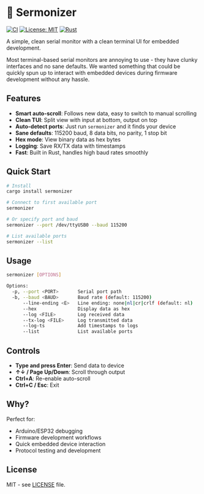# 🔌 Sermonizer

[![CI](https://github.com/USERNAME/sermonizer/workflows/CI/badge.svg)](https://github.com/USERNAME/sermonizer/actions)
[![License: MIT](https://img.shields.io/badge/License-MIT-yellow.svg)](https://opensource.org/licenses/MIT)
[![Rust](https://img.shields.io/badge/rust-1.70%2B-brightgreen.svg)](https://www.rust-lang.org)

A simple, clean serial monitor with a clean terminal UI for embedded development.

Most terminal-based serial monitors are annoying to use - they have clunky interfaces and no sane defaults. We wanted something that could be quickly spun up to interact with embedded devices during firmware development without any hassle.

## Features

- **Smart auto-scroll**: Follows new data, easy to switch to manual scrolling
- **Clean TUI**: Split view with input at bottom, output on top
- **Auto-detect ports**: Just run `sermonizer` and it finds your device
- **Sane defaults**: 115200 baud, 8 data bits, no parity, 1 stop bit
- **Hex mode**: View binary data as hex bytes
- **Logging**: Save RX/TX data with timestamps
- **Fast**: Built in Rust, handles high baud rates smoothly

## Quick Start

```bash
# Install
cargo install sermonizer

# Connect to first available port
sermonizer

# Or specify port and baud
sermonizer --port /dev/ttyUSB0 --baud 115200

# List available ports
sermonizer --list
```

## Usage

```bash
sermonizer [OPTIONS]

Options:
  -p, --port <PORT>       Serial port path
  -b, --baud <BAUD>       Baud rate (default: 115200)
      --line-ending <E>   Line ending: none|nl|cr|crlf (default: nl)
      --hex               Display data as hex
      --log <FILE>        Log received data
      --tx-log <FILE>     Log transmitted data
      --log-ts            Add timestamps to logs
      --list              List available ports
```

## Controls

- **Type and press Enter**: Send data to device
- **↑↓ / Page Up/Down**: Scroll through output
- **Ctrl+A**: Re-enable auto-scroll
- **Ctrl+C / Esc**: Exit

## Why?

Perfect for:
- Arduino/ESP32 debugging
- Firmware development workflows
- Quick embedded device interaction
- Protocol testing and development

## License

MIT - see [LICENSE](LICENSE) file.
